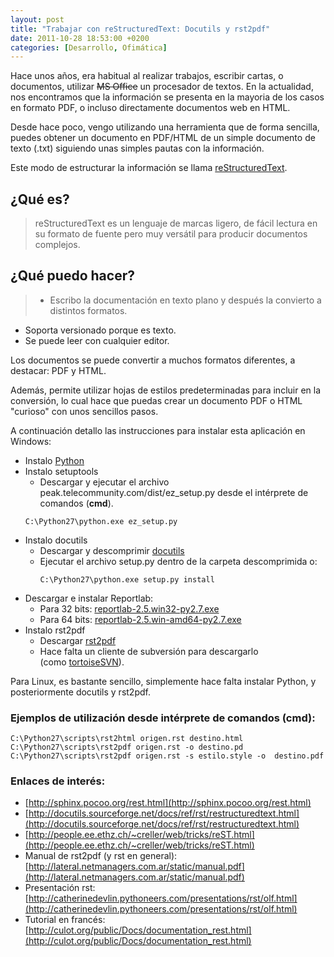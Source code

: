 ```yaml
---
layout: post
title: "Trabajar con reStructuredText: Docutils y rst2pdf"
date: 2011-10-28 18:53:00 +0200
categories: [Desarrollo, Ofimática]
---
```

Hace unos años, era habitual al realizar trabajos, escribir cartas, o documentos, utilizar ~~MS Office~~ un procesador de textos. En la actualidad, nos encontramos que la información se presenta en la mayoria de los casos en formato PDF, o incluso directamente documentos web en HTML.

Desde hace poco, vengo utilizando una herramienta que de forma sencilla, puedes obtener un documento en PDF/HTML de un simple documento de texto (.txt) siguiendo unas simples pautas con la información.

Este modo de estructurar la información se llama [reStructuredText](http://docutils.sourceforge.net/docs/ref/rst/restructuredtext.html).

## ¿Qué es?
> reStructuredText es un lenguaje de marcas ligero, de fácil lectura en su formato de fuente pero muy versátil para producir documentos complejos.

## ¿Qué puedo hacer?
> * Escribo la documentación en texto plano y después la convierto a distintos formatos.
* Soporta versionado porque es texto.
* Se puede leer con cualquier editor.
   
Los documentos se puede convertir a muchos formatos diferentes, a destacar: PDF y HTML.
  
Además, permite utilizar hojas de estilos predeterminadas para incluir en la conversión, lo cual hace que puedas crear un documento PDF o HTML "curioso" con unos sencillos pasos.

A continuación detallo las instrucciones para instalar esta aplicación en Windows:

* Instalo [Python](http://www.python.org/download)
* Instalo setuptools
  * Descargar y ejecutar el archivo peak.telecommunity.com/dist/ez_setup.py desde el intérprete de comandos (**cmd**).
  ```
  C:\Python27\python.exe ez_setup.py
  ```
* Instalo docutils
  * Descargar y descomprimir [docutils](http://docutils.sourceforge.net/docutils-snapshot.tgz)
  * Ejecutar el archivo setup.py dentro de la carpeta descomprimida o:
    ```
    C:\Python27\python.exe setup.py install
    ```
* Descargar e instalar Reportlab:
  * Para 32 bits: [reportlab-2.5.win32-py2.7.exe](http://www.reportlab.com/ftp/reportlab-2.5.win32-py2.7.exe)
  * Para 64 bits: [reportlab-2.5.win-amd64-py2.7.exe](http://www.reportlab.com/ftp/reportlab-2.5.win-amd64-py2.7.exe)
* Instalo rst2pdf
  * Descargar [rst2pdf](http://code.google.com/p/rst2pdf/source/checkout)
  * Hace falta un cliente de subversión para descargarlo (como [tortoiseSVN](http://tortoisesvn.tigris.org/)).

Para Linux, es bastante sencillo, simplemente hace falta instalar Python, y posteriormente docutils y rst2pdf.
  
### Ejemplos de utilización desde intérprete de comandos (**cmd**):
    
```
C:\Python27\scripts\rst2html origen.rst destino.html
C:\Python27\scripts\rst2pdf origen.rst -o destino.pd
C:\Python27\scripts\rst2pdf origen.rst -s estilo.style -o  destino.pdf
```

### Enlaces de interés:
* [http://sphinx.pocoo.org/rest.html](http://sphinx.pocoo.org/rest.html)
* [http://docutils.sourceforge.net/docs/ref/rst/restructuredtext.html](http://docutils.sourceforge.net/docs/ref/rst/restructuredtext.html)
* [http://people.ee.ethz.ch/~creller/web/tricks/reST.html](http://people.ee.ethz.ch/~creller/web/tricks/reST.html)
* Manual de rst2pdf (y rst en general):  
  [http://lateral.netmanagers.com.ar/static/manual.pdf](http://lateral.netmanagers.com.ar/static/manual.pdf)
* Presentación rst:  
  [http://catherinedevlin.pythoneers.com/presentations/rst/olf.html](http://catherinedevlin.pythoneers.com/presentations/rst/olf.html)
* Tutorial en francés:  
  [http://culot.org/public/Docs/documentation_rest.html](http://culot.org/public/Docs/documentation_rest.html)